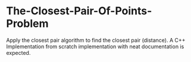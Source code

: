 # The-Closest-Pair-Of-Points-Problem
Apply the closest pair algorithm to find the closest pair (distance). 
A C++ Implementation from scratch implementation with neat documentation is expected. 
